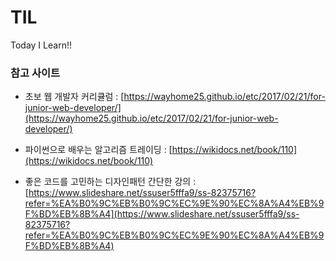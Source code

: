 # TIL
Today I Learn!!


### 참고 사이트

- 초보 웹 개발자 커리큘럼 : [https://wayhome25.github.io/etc/2017/02/21/for-junior-web-developer/](https://wayhome25.github.io/etc/2017/02/21/for-junior-web-developer/)

- 파이썬으로 배우는 알고리즘 트레이딩 : [https://wikidocs.net/book/110](https://wikidocs.net/book/110)

- 좋은 코드를 고민하는 디자인패턴 간단한 강의 : [https://www.slideshare.net/ssuser5fffa9/ss-82375716?refer=%EA%B0%9C%EB%B0%9C%EC%9E%90%EC%8A%A4%EB%9F%BD%EB%8B%A4](https://www.slideshare.net/ssuser5fffa9/ss-82375716?refer=%EA%B0%9C%EB%B0%9C%EC%9E%90%EC%8A%A4%EB%9F%BD%EB%8B%A4)
